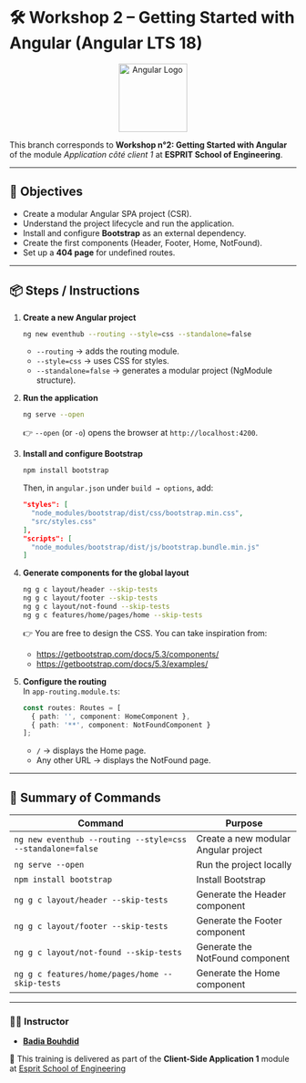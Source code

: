 # 🛠️ Workshop 2 – Getting Started with Angular (Angular LTS 18)
<p align="center">
  <img src="https://upload.wikimedia.org/wikipedia/commons/thumb/0/07/Angular_Logo_SVG.svg/768px-Angular_Logo_SVG.svg.png?20231112001847" alt="Angular Logo" width="120"/>
</p>

This branch corresponds to **Workshop n°2: Getting Started with Angular** of the module *Application côté client 1* at **ESPRIT School of Engineering**.

---

## 🎯 Objectives
- Create a modular Angular SPA project (CSR).
- Understand the project lifecycle and run the application.
- Install and configure **Bootstrap** as an external dependency.
- Create the first components (Header, Footer, Home, NotFound).
- Set up a **404 page** for undefined routes.

---

## 📦 Steps / Instructions

1. **Create a new Angular project**
   ```bash
   ng new eventhub --routing --style=css --standalone=false
   ```
    - `--routing` → adds the routing module.
    - `--style=css` → uses CSS for styles.
    - `--standalone=false` → generates a modular project (NgModule structure).

2. **Run the application**
   ```bash
   ng serve --open
   ```
   👉 `--open` (or `-o`) opens the browser at `http://localhost:4200`.

3. **Install and configure Bootstrap**
   ```bash
   npm install bootstrap
   ```
   Then, in `angular.json` under `build → options`, add:
   ```json
   "styles": [
     "node_modules/bootstrap/dist/css/bootstrap.min.css",
     "src/styles.css"
   ],
   "scripts": [
     "node_modules/bootstrap/dist/js/bootstrap.bundle.min.js"
   ]
   ```

4. **Generate components for the global layout**
   ```bash
   ng g c layout/header --skip-tests
   ng g c layout/footer --skip-tests
   ng g c layout/not-found --skip-tests
   ng g c features/home/pages/home --skip-tests
   ```
   👉 You are free to design the CSS. You can take inspiration from:
    - https://getbootstrap.com/docs/5.3/components/
    - https://getbootstrap.com/docs/5.3/examples/

5. **Configure the routing**  
   In `app-routing.module.ts`:
   ```ts
   const routes: Routes = [
     { path: '', component: HomeComponent },
     { path: '**', component: NotFoundComponent }
   ];
   ```
    - `/` → displays the Home page.
    - Any other URL → displays the NotFound page.

---

## 📝 Summary of Commands

| Command                                                   | Purpose                              |
|-----------------------------------------------------------|--------------------------------------|
| `ng new eventhub --routing --style=css --standalone=false` | Create a new modular Angular project |
| `ng serve --open`                                         | Run the project locally              |
| `npm install bootstrap`                                   | Install Bootstrap                    |
| `ng g c layout/header --skip-tests`                       | Generate the Header component        |
| `ng g c layout/footer --skip-tests`                       | Generate the Footer component        |
| `ng g c layout/not-found --skip-tests`                    | Generate the NotFound component      |
| `ng g c features/home/pages/home --skip-tests`            | Generate the Home component          |

---
### 👨‍🏫 Instructor
- **[Badia Bouhdid](https://www.linkedin.com/in/badiabouhdid)**

🏫 This training is delivered as part of the **Client-Side Application 1** module at [Esprit School of Engineering](https://www.esprit.tn)




